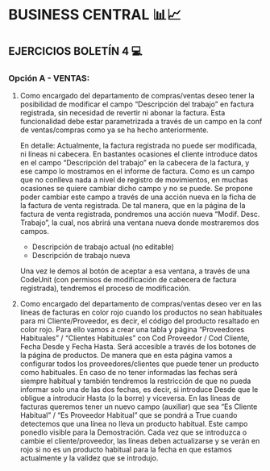 # BUSINESS CENTRAL 📊📈

## EJERCICIOS BOLETÍN 4 💻

###   Opción A - VENTAS:

1. Como encargado del departamento de compras/ventas deseo tener la posibilidad de modificar el campo “Descripción del trabajo” en factura registrada, sin necesidad de revertir ni abonar la factura. Esta funcionalidad debe estar parametrizada a través de un campo en la conf de ventas/compras como ya se ha hecho anteriormente.

     En detalle:
     Actualmente, la factura registrada no puede ser modificada, ni líneas ni cabecera.
     En bastantes ocasiones el cliente introduce datos en el campo “Descripción del trabajo” en la cabecera de la factura, y ese campo lo mostramos en el informe
     de factura. Como es un campo que no conlleva nada a nivel de registro de movimientos, en muchas ocasiones se quiere cambiar dicho campo y no se puede.
     Se propone poder cambiar este campo a través de una acción nueva en la ficha de la factura de venta registrada.
     De tal manera, que en la página de la factura de venta registrada, pondremos una acción nueva “Modif. Desc. Trabajo”, la cual, nos abrirá una ventana nueva
     donde mostraremos dos campos.

     - Descripción de trabajo actual (no editable)
     - Descripción de trabajo nueva

     Una vez le demos al botón de aceptar a esa ventana, a través de una CodeUnit (con permisos de modificación de cabecera de factura registrada), tendremos el
     proceso de modificación.

2. Como encargado del departamento de compras/ventas deseo ver en las líneas de facturas en color rojo cuando los productos no sean habituales para
mi Cliente/Proveedor, es decir, el código del producto resaltado en color rojo.
Para ello vamos a crear una tabla y página “Proveedores Habituales” / “Clientes Habituales” con Cod Proveedor / Cod Cliente, Fecha Desde y Fecha Hasta.
Será accesible a través de los botones de la página de productos. De manera que en esta página vamos a configurar todos los proveedores/clientes que
puede tener un producto como habituales. En caso de no tener informadas las fechas será siempre habitual y también tendremos la restricción de que no
pueda informar solo una de las dos fechas, es decir, si introduce Desde que le obligue a introducir Hasta (o la borre) y viceversa.
En las líneas de facturas queremos tener un nuevo campo (auxiliar) que sea “Es Cliente Habitual” / “Es Proveedor Habitual” que se pondrá a True cuando
detectemos que una línea no lleva un producto habitual. Este campo ponedlo visible para la Demostración.
Cada vez que se introduzca o cambie el cliente/proveedor, las líneas deben actualizarse y se verán en rojo si no es un producto habitual para la fecha en
que estamos actualmente y la validez que se introdujo.
     


